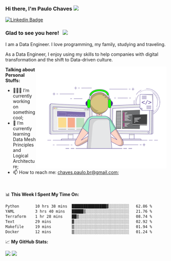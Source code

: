 ### Hi there, I'm Paulo Chaves</a> <img src="https://media.giphy.com/media/hvRJCLFzcasrR4ia7z/giphy.gif" width="25px">

[![Linkedin Badge](https://img.shields.io/badge/-LinkedIn-0e76a8?style=flat-square&logo=Linkedin&logoColor=white)](https://www.linkedin.com/in/paulo-sergio-dias-chaves-74442749)

### Glad to see you here! &nbsp; ![](https://visitor-badge.glitch.me/badge?page_id=paulosdchaves.paulosdchaves)

I am a Data Engineer. I love programming, my family, studying and traveling.

As a Data Engineer, I enjoy using my skills to help companies with digital transformation and the shift to Data-driven culture.

<img align="right" alt="GIF" src="https://github.com/paulosdchaves/paulosdchaves/blob/master/coding.gif?raw=true" width="408" height="318" />
  

**Talking about Personal Stuffs:**

- 👨🏻‍💻 I’m currently working on something cool;
- 🚀 I’m currently learning Data Mesh Principles and Logical Architecture;
- 📫 How to reach me: chaves.paulo.br@gmail.com;

</br>

📊 **This Week I Spent My Time On:**
<!--START_SECTION:waka-->

```text
Python       10 hrs 38 mins  ███████████████▓░░░░░░░░░   62.86 %
YAML         3 hrs 40 mins   █████▒░░░░░░░░░░░░░░░░░░░   21.76 %
Terraform    1 hr 28 mins    ██▒░░░░░░░░░░░░░░░░░░░░░░   08.74 %
Text         29 mins         ▓░░░░░░░░░░░░░░░░░░░░░░░░   02.92 %
Makefile     19 mins         ▒░░░░░░░░░░░░░░░░░░░░░░░░   01.94 %
Docker       12 mins         ▒░░░░░░░░░░░░░░░░░░░░░░░░   01.24 %
```

<!--END_SECTION:waka-->


📈 **My GitHub Stats:**

<p>
  <img height="180em" src="https://github-readme-stats.vercel.app/api?username=paulosdchaves&show_icons=true&hide_border=true&&count_private=true&include_all_commits=true" />
  <img height="180em" src="https://github-readme-stats.vercel.app/api/top-langs/?username=paulosdchaves&exclude_repo=KNN-Image-Classification&show_icons=true&hide_border=true&layout=compact&langs_count=8"/>
</p>




